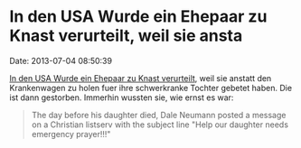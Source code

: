 In den USA Wurde ein Ehepaar zu Knast verurteilt, weil sie ansta
================================================================

Date: 2013-07-04 08:50:39

[In den USA Wurde ein Ehepaar zu Knast
verurteilt](http://usnews.nbcnews.com/_news/2013/07/03/19275007-homicide-convictions-upheld-for-wisconsin-parents-who-treated-dying-daughter-with-prayer?lite),
weil sie anstatt den Krankenwagen zu holen fuer ihre schwerkranke
Tochter gebetet haben. Die ist dann gestorben. Immerhin wussten sie, wie
ernst es war:

> The day before his daughter died, Dale Neumann posted a message on a
> Christian listserv with the subject line \"Help our daughter needs
> emergency prayer!!!\"
